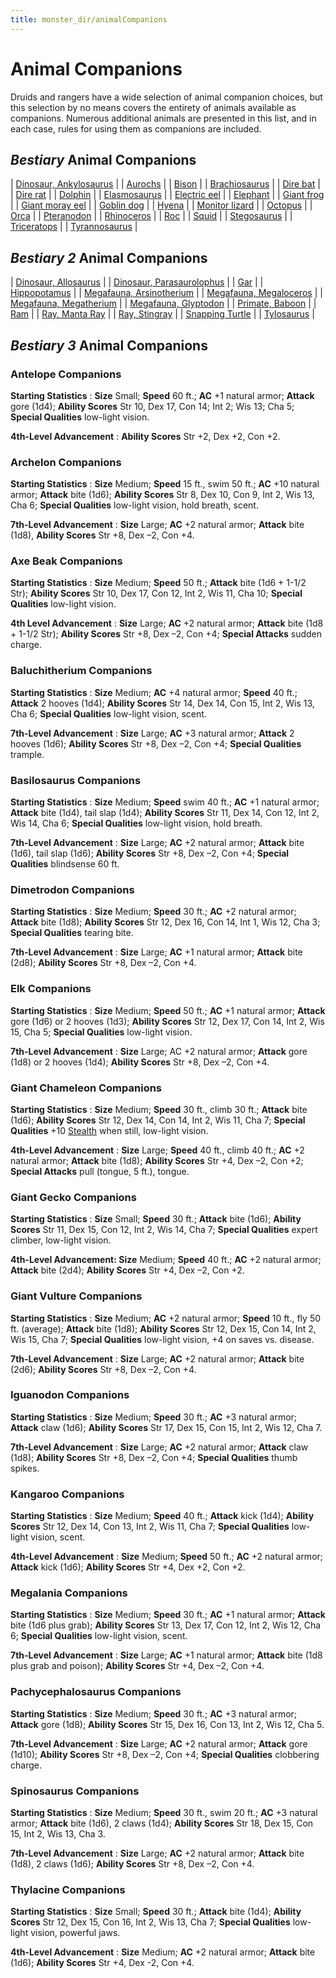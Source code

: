 ```yaml
---
title: monster_dir/animalCompanions
---
```

# Animal Companions

Druids and rangers have a wide selection of animal companion choices, but this selection by no means covers the entirety of animals available as companions. Numerous additional animals are presented in this list, and in each case, rules for using them as companions are included.

## _Bestiary_ Animal Companions

| [Dinosaur, Ankylosaurus](monsters/dinosaur#_dinosaur-ankylosaurus) |
| [Aurochs](monster_dir/herdAnimal#_herd-animal-aurochs) |
| [Bison](monsters/herdAnimal#_herd-animal-bison) |
| [Brachiosaurus](monster_dir/dinosaur#_dinosaur-brachiosaurus) |
| [Dire bat](monsters/bat#_bat-dire) |
| [Dire rat](monster_dir/rat#_rat-dire) |
| [Dolphin](monsters/dolphin#_dolphin) |
| [Elasmosaurus](monster_dir/dinosaur#_dinosaur-elasmosaurus) |
| [Electric eel](monsters/eel#_eel-electric) |
| [Elephant](monster_dir/elephant#_elephant) |
| [Giant frog](monsters/frog#_frog-giant) |
| [Giant moray eel](monster_dir/eel#_eel-giant-moray) |
| [Goblin dog](monsters/goblinDog#_goblin-dog) |
| [Hyena](monster_dir/hyena#_hyena) |
| [Monitor lizard](monsters/lizard#_lizard-monitor) |
| [Octopus](monster_dir/octopus#_octopus) |
| [Orca](monsters/dolphin#_dolphin-orca) |
| [Pteranodon](monster_dir/dinosaur#_dinosaur-pteranodon) |
| [Rhinoceros](monsters/rhinoceros#_rhinoceros) |
| [Roc](monster_dir/roc#_roc) |
| [Squid](monsters/squid#_squid) |
| [Stegosaurus](monster_dir/dinosaur#_dinosaur-stegosaurus) |
| [Triceratops](monsters/dinosaur#_dinosaur-triceratops) |
| [Tyrannosaurus](monster_dir/dinosaur#_dinosaur-tyrannosaurus) |

## _Bestiary 2_ Animal Companions

| [Dinosaur, Allosaurus](additionalMonsters/dinosaur#_dinosaur,-allosaurus) |
| [Dinosaur, Parasaurolophus](additionalMonster_dir/dinosaur#_dinosaur,-parasaurolophus) |
| [Gar](additionalMonsters/gar) |
| [Hippopotamus](additionalMonster_dir/hippopotamus#_hippopotamus) |
| [Megafauna, Arsinotherium](additionalMonsters/megafauna#_megafauna,-arsinoitherium) |
| [Megafauna, Megaloceros](additionalMonster_dir/megafauna#_megafauna,-megaloceros) |
| [Megafauna, Megatherium](additionalMonsters/megafauna#_megafauna,-megatherium) |
| [Megafauna, Glyptodon](additionalMonster_dir/megafauna#_megafauna,-gylptodon) |
| [Primate, Baboon](additionalMonsters/primate#_primate,-baboon) |
| [Ram](additionalMonster_dir/herdAnimal#_herd-animal,-ram) |
| [Ray, Manta Ray](additionalMonsters/ray#_ray,-manta) |
| [Ray, Stingray](additionalMonster_dir/ray#_ray,-stingray) |
| [Snapping Turtle](additionalMonsters/turtle#_turtle,-snapping) |
| [Tylosaurus](additionalMonster_dir/dinosaur#_dinosaur,-tylosaurus) |

## _Bestiary 3_ Animal Companions

### Antelope Companions

**Starting Statistics** : **Size** Small; **Speed** 60 ft.; **AC** +1 natural armor; **Attack** gore (1d4); **Ability Scores** Str 10, Dex 17, Con 14; Int 2; Wis 13; Cha 5; **Special Qualities** low-light vision.

**4th-Level Advancement** : **Ability Scores** Str +2, Dex +2, Con +2.

### Archelon Companions

**Starting Statistics** : **Size** Medium; **Speed** 15 ft., swim 50 ft.; **AC** +10 natural armor; **Attack** bite (1d6); **Ability Scores** Str 8, Dex 10, Con 9, Int 2, Wis 13, Cha 6; **Special Qualities** low-light vision, hold breath, scent.

**7th-Level Advancement** : **Size** Large; **AC** +2 natural armor; **Attack** bite (1d8), **Ability Scores** Str +8, Dex –2, Con +4.

### Axe Beak Companions

**Starting Statistics** : **Size** Medium; **Speed** 50 ft.; **Attack** bite (1d6 + 1-1/2 Str); **Ability Scores** Str 10, Dex 17, Con 12, Int 2, Wis 11, Cha 10; **Special Qualities** low-light vision.

**4th Level Advancement** : **Size** Large; **AC** +2 natural armor; **Attack** bite (1d8 + 1-1/2 Str); **Ability Scores** Str +8, Dex –2, Con +4; **Special Attacks** sudden charge.

### Baluchitherium Companions

**Starting Statistics** : **Size** Medium; **AC** +4 natural armor; **Speed** 40 ft.; **Attack** 2 hooves (1d4); **Ability Scores** Str 14, Dex 14, Con 15, Int 2, Wis 13, Cha 6; **Special Qualities** low-light vision, scent.

**7th-Level Advancement** : **Size** Large; **AC** +3 natural armor; **Attack** 2 hooves (1d6); **Ability Scores** Str +8, Dex –2, Con +4; **Special Qualities** trample.

### Basilosaurus Companions

**Starting Statistics** : **Size** Medium; **Speed** swim 40 ft.; **AC** +1 natural armor; **Attack** bite (1d4), tail slap (1d4); **Ability Scores** Str 11, Dex 14, Con 12, Int 2, Wis 14, Cha 6; **Special Qualities** low-light vision, hold breath.

**7th-Level Advancement** : **Size** Large; **AC** +2 natural armor; **Attack** bite (1d6), tail slap (1d6); **Ability Scores** Str +8, Dex –2, Con +4; **Special Qualities** blindsense 60 ft.

### Dimetrodon Companions

**Starting Statistics** : **Size** Medium; **Speed** 30 ft.; **AC** +2 natural armor; **Attack** bite (1d8); **Ability Scores** Str 12, Dex 16, Con 14, Int 1, Wis 12, Cha 3; **Special Qualities** tearing bite.

**7th-Level Advancement** : **Size** Large; **AC** +1 natural armor; **Attack** bite (2d8); **Ability Scores** Str +8, Dex –2, Con +4.

### Elk Companions

**Starting Statistics** : **Size** Medium; **Speed** 50 ft.; **AC** +1 natural armor; **Attack** gore (1d6) or 2 hooves (1d3); **Ability Scores** Str 12, Dex 17, Con 14, Int 2, Wis 15, Cha 5; **Special Qualities** low-light vision.

**7th-Level Advancement** : **Size** Large; AC +2 natural armor; **Attack** gore (1d8) or 2 hooves (1d4); **Ability Scores** Str +8, Dex –2, Con +4.

### Giant Chameleon Companions

**Starting Statistics** : **Size** Medium; **Speed** 30 ft., climb 30 ft.; **Attack** bite (1d6); **Ability Scores** Str 12, Dex 14, Con 14, Int 2, Wis 11, Cha 7; **Special Qualities** +10 [Stealth](skill_dir/stealth#_stealth) when still, low-light vision.

**4th-Level Advancement** : **Size** Large; **Speed** 40 ft., climb 40 ft.; **AC** +2 natural armor; **Attack** bite (1d8); **Ability Scores** Str +4, Dex –2, Con +2; **Special Attacks** pull (tongue, 5 ft.), tongue.

### Giant Gecko Companions

**Starting Statistics** : **Size** Small; **Speed** 30 ft.; **Attack** bite (1d6); **Ability Scores** Str 11, Dex 15, Con 12, Int 2, Wis 14, Cha 7; **Special Qualities** expert climber, low-light vision.

**4th-Level Advancement: Size** Medium; **Speed** 40 ft.; **AC** +2 natural armor; **Attack** bite (2d4); **Ability Scores** Str +4, Dex –2, Con +2.

### Giant Vulture Companions

**Starting Statistics** : **Size** Medium; **AC** +2 natural armor; **Speed** 10 ft., fly 50 ft. (average); **Attack** bite (1d8); **Ability Scores** Str 12, Dex 15, Con 14, Int 2, Wis 15, Cha 7; **Special Qualities** low-light vision, +4 on saves vs. disease.

**7th-Level Advancement** : **Size** Large; **AC** +2 natural armor; **Attack** bite (2d6); **Ability Scores** Str +8, Dex –2, Con +4.

### Iguanodon Companions

**Starting Statistics** : **Size** Medium; **Speed** 30 ft.; **AC** +3 natural armor; **Attack** claw (1d6); **Ability Scores** Str 17, Dex 15, Con 15, Int 2, Wis 12, Cha 7.

**7th-Level Advancement** : **Size** Large; **AC** +2 natural armor; **Attack** claw (1d8); **Ability Scores** Str +8, Dex –2, Con +4; **Special Qualities** thumb spikes.

### Kangaroo Companions

**Starting Statistics** : **Size** Medium; **Speed** 40 ft.; **Attack** kick (1d4); **Ability Scores** Str 12, Dex 14, Con 13, Int 2, Wis 11, Cha 7; **Special Qualities** low-light vision, scent.

**4th-Level Advancement** : **Size** Medium; **Speed** 50 ft.; **AC** +2 natural armor; **Attack** kick (1d6); **Ability Scores** Str +4, Dex +2, Con +2.

### Megalania Companions

**Starting Statistics** : **Size** Medium; **Speed** 30 ft.; **AC** +1 natural armor; **Attack** bite (1d6 plus grab); **Ability Scores** Str 13, Dex 17, Con 12, Int 2, Wis 12, Cha 6; **Special Qualities** low-light vision, scent.

**7th-Level Advancement** : **Size** Large; **AC** +1 natural armor; **Attack** bite (1d8 plus grab and poison); **Ability Scores** Str +4, Dex –2, Con +4.

### Pachycephalosaurus Companions

**Starting Statistics** : **Size** Medium; **Speed** 30 ft.; **AC** +3 natural armor; **Attack** gore (1d8); **Ability Scores** Str 15, Dex 16, Con 13, Int 2, Wis 12, Cha 5.

**7th-Level Advancement** : **Size** Large; **AC** +2 natural armor; **Attack** gore (1d10); **Ability Scores** Str +8, Dex –2, Con +4; **Special Qualities** clobbering charge.

### Spinosaurus Companions

**Starting Statistics** : **Size** Medium; **Speed** 30 ft., swim 20 ft.; **AC** +3 natural armor; **Attack** bite (1d6), 2 claws (1d4); **Ability Scores** Str 18, Dex 15, Con 15, Int 2, Wis 13, Cha 3.

**7th-Level Advancement** : **Size** Large; **AC** +2 natural armor; **Attack** bite (1d8), 2 claws (1d6); **Ability Scores** Str +8, Dex –2, Con +4.

### Thylacine Companions

**Starting Statistics** : **Size** Small; **Speed** 30 ft.; **Attack** bite (1d4); **Ability Scores** Str 12, Dex 15, Con 16, Int 2, Wis 13, Cha 7; **Special Qualities** low-light vision, powerful jaws.

**4th-Level Advancement** : **Size** Medium; **AC** +2 natural armor; **Attack** bite (1d6); **Ability Scores** Str +4, Dex -2, Con +4.

